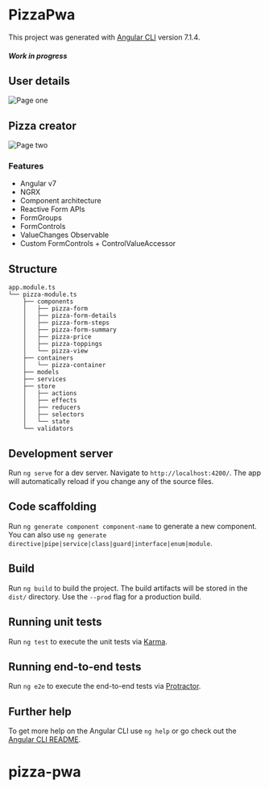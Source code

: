 # PizzaPwa

This project was generated with [Angular CLI](https://github.com/angular/angular-cli) version 7.1.4.
##### Work in progress
## User details
![Page one](https://raw.githubusercontent.com/owlruslan/pizza-pwa/master/page_1.gif "Page one")
## Pizza creator
![Page two](https://raw.githubusercontent.com/owlruslan/pizza-pwa/master/page_2.gif "Page two")

### Features

* Angular v7
* NGRX
* Component architecture
* Reactive Form APIs
* FormGroups
* FormControls
* ValueChanges Observable
* Custom FormControls + ControlValueAccessor

## Structure
```
app.module.ts
└── pizza-module.ts
    ├── components
    │   ├── pizza-form
    │   ├── pizza-form-details
    │   ├── pizza-form-steps
    │   ├── pizza-form-summary
    │   ├── pizza-price
    │   ├── pizza-toppings
    │   └── pizza-view
    ├── containers
    │   └── pizza-container
    ├── models
    ├── services
    ├── store
    │   ├── actions
    │   ├── effects
    │   ├── reducers
    │   ├── selectors
    │   └── state
    └── validators
```

## Development server

Run `ng serve` for a dev server. Navigate to `http://localhost:4200/`. The app will automatically reload if you change any of the source files.

## Code scaffolding

Run `ng generate component component-name` to generate a new component. You can also use `ng generate directive|pipe|service|class|guard|interface|enum|module`.

## Build

Run `ng build` to build the project. The build artifacts will be stored in the `dist/` directory. Use the `--prod` flag for a production build.

## Running unit tests

Run `ng test` to execute the unit tests via [Karma](https://karma-runner.github.io).

## Running end-to-end tests

Run `ng e2e` to execute the end-to-end tests via [Protractor](http://www.protractortest.org/).

## Further help

To get more help on the Angular CLI use `ng help` or go check out the [Angular CLI README](https://github.com/angular/angular-cli/blob/master/README.md).
# pizza-pwa
